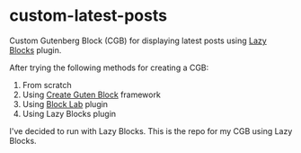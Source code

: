 # custom-latest-posts

Custom Gutenberg Block (CGB) for displaying latest posts using [Lazy Blocks](https://lazyblocks.com/) plugin.

After trying the following methods for creating a CGB:

1. From scratch
2. Using [Create Guten Block](https://github.com/ahmadawais/create-guten-block) framework
3. Using [Block Lab](https://getblocklab.com/) plugin
4. Using Lazy Blocks plugin

I've decided to run with Lazy Blocks. This is the repo for my CGB using Lazy Blocks.
